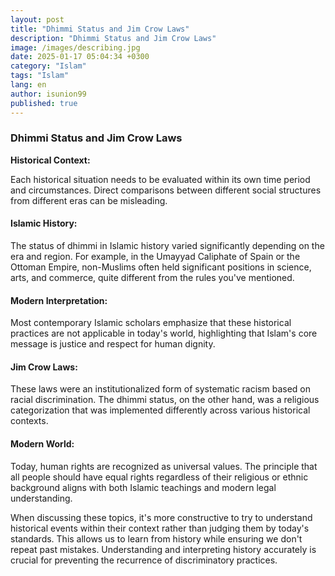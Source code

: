 ```yaml
---
layout: post
title: "Dhimmi Status and Jim Crow Laws"
description: "Dhimmi Status and Jim Crow Laws"
image: /images/describing.jpg
date: 2025-01-17 05:04:34 +0300
category: "Islam"
tags: "Islam"
lang: en
author: isunion99
published: true
---
```


### Dhimmi Status and Jim Crow Laws
 

 **Historical Context:**
 
  Each historical situation needs to be evaluated within its own time period and circumstances. Direct comparisons between different social structures from different eras can be misleading.

####  **Islamic History:** 
 
 The status of dhimmi in Islamic history varied significantly depending on the era and region. For example, in the Umayyad Caliphate of Spain or the Ottoman Empire, non-Muslims often held significant positions in science, arts, and commerce, quite different from the rules you've mentioned.

####  **Modern Interpretation:**
 
  Most contemporary Islamic scholars emphasize that these historical practices are not applicable in today's world, highlighting that Islam's core message is justice and respect for human dignity.

####  **Jim Crow Laws:** 
 
 These laws were an institutionalized form of systematic racism based on racial discrimination. The dhimmi status, on the other hand, was a religious categorization that was implemented differently across various historical contexts.

####  **Modern World:** 
 
 Today, human rights are recognized as universal values. The principle that all people should have equal rights regardless of their religious or ethnic background aligns with both Islamic teachings and modern legal understanding.

When discussing these topics, it's more constructive to try to understand historical events within their context rather than judging them by today's standards. This allows us to learn from history while ensuring we don't repeat past mistakes. Understanding and interpreting history accurately is crucial for preventing the recurrence of discriminatory practices.

 
